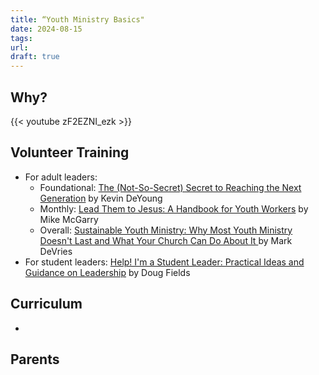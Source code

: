 ```yaml
---
title: “Youth Ministry Basics"
date: 2024-08-15
tags: 
url:
draft: true
---
```


## Why?

{{< youtube zF2EZNI_ezk >}}

## Volunteer Training

- For adult leaders:
	- Foundational: [The (Not-So-Secret) Secret to Reaching the Next Generation](https://www.amazon.com/Not-So-Secret-Secret-Reaching-Next-Generation/dp/1433593793) by Kevin DeYoung
    - Monthly: [Lead Them to Jesus: A Handbook for Youth Workers](https://newgrowthpress.com/christian-books/children-youth-ministry/lead-them-to-jesus-a-handbook-for-youth-workers/) by Mike McGarry
    - Overall: [Sustainable Youth Ministry: Why Most Youth Ministry Doesn't Last and What Your Church Can Do About It ](https://amzn.to/30BMY4K) by Mark DeVries
- For student leaders: [Help! I'm a Student Leader: Practical Ideas and Guidance on Leadership](https://www.amazon.com/Help-Student-Leader-Leadership-Specialties/dp/0310259614) by Doug Fields

## Curriculum

- 

## Parents